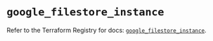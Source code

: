 # `google_filestore_instance`

Refer to the Terraform Registry for docs: [`google_filestore_instance`](https://registry.terraform.io/providers/hashicorp/google-beta/6.29.0/docs/resources/google_filestore_instance).
